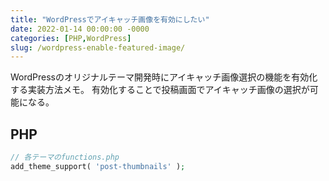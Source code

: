 ```yaml
---
title: "WordPressでアイキャッチ画像を有効にしたい"
date: 2022-01-14 00:00:00 -0000
categories: [PHP,WordPress]
slug: /wordpress-enable-featured-image/
---
```


WordPressのオリジナルテーマ開発時にアイキャッチ画像選択の機能を有効化する実装方法メモ。
有効化することで投稿画面でアイキャッチ画像の選択が可能になる。

## PHP
```php
// 各テーマのfunctions.php
add_theme_support( 'post-thumbnails' );

```